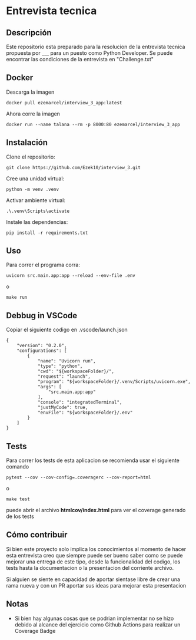 # Entrevista tecnica

## Descripción

Este repositorio esta preparado para la resolucion de la entrevista tecnica propuesta por ___ para un puesto como Python Developer.
Se puede encontrar las condiciones de la entrevista en "Challenge.txt"

## Docker

Descarga la imagen

    docker pull ezemarcel/interview_3_app:latest

Ahora corre la imagen

    docker run --name talana --rm -p 8000:80 ezemarcel/interview_3_app

## Instalación

Clone el repositorio: 

    git clone https://github.com/Ezek10/interview_3.git

Cree una unidad virtual: 

    python -m venv .venv

Activar ambiente virtual:

    .\.venv\Scripts\activate

Instale las dependencias:

    pip install -r requirements.txt

## Uso

Para correr el programa corra:

    uvicorn src.main.app:app --reload --env-file .env

o

    make run

## Debbug in VSCode

Copiar el siguiente codigo en .vscode/launch.json

    {
        "version": "0.2.0",
        "configurations": [
            {
                "name": "Uvicorn run",
                "type": "python",
                "cwd": "${workspaceFolder}/",
                "request": "launch",
                "program": "${workspaceFolder}/.venv/Scripts/uvicorn.exe",
                "args": [
                    "src.main.app:app"
                ],
                "console": "integratedTerminal",
                "justMyCode": true,
                "envFile": "${workspaceFolder}/.env"
            }
        ]
    }

## Tests

Para correr los tests de esta aplicacion se recomienda usar el siguiente comando 

    pytest --cov --cov-config=.coveragerc --cov-report=html

o

    make test

puede abrir el archivo **htmlcov/index.html** para ver el coverage generado de los tests

## Cómo contribuir

Si bien este proyecto solo implica los conocimientos al momento de hacer esta entrevista creo que siempre puede ser bueno saber como se puede mejorar una entrega de este tipo, desde la funcionalidad del codigo, los tests hasta la documentacion o la presentacion del corriente archivo.

Si alguien se siente en capacidad de aportar sientase libre de crear una rama nueva y con un PR aportar sus ideas para mejorar esta presentacion

## Notas

- Si bien hay algunas cosas que se podrian implementar no se hizo debido al alcance del ejercicio como Github Actions para realizar un Coverage Badge

